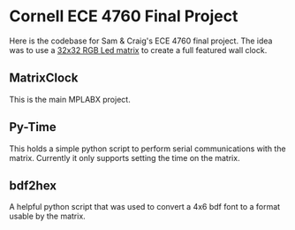 # Cornell ECE 4760 Final Project

Here is the codebase for Sam & Craig's ECE 4760 final project. The idea was to use a [32x32 RGB Led matrix](http://www.adafruit.com/products/2026) to create a full featured wall clock.

## MatrixClock

This is the main MPLABX project.

## Py-Time

This holds a simple python script to perform serial communications with the matrix. Currently it only supports setting the time on the matrix.

## bdf2hex

A helpful python script that was used to convert a 4x6 bdf font to a format usable by the matrix.


